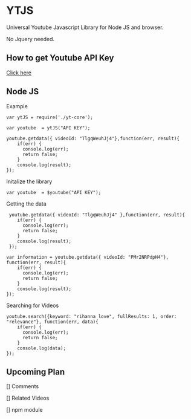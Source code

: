 YTJS
====

Universal Youtube Javascript Library for Node JS and browser.

No Jquery needed.


## How to get Youtube API Key

[Click here](http://help.dimsemenov.com/kb/wordpress-royalslider-tutorials/wp-how-to-get-youtube-api-key)


## Node JS 

Example
    
    var ytJS = require('./yt-core');

    var youtube  = ytJS("API KEY");
    
    youtube.getdata({ videoId: "TlgqWeuhJj4"},function(err, result){
        if(err) {
          console.log(err);
          return false;
        }
        console.log(result);
    });


Initalize the library

    var youtube  = $youtube("API KEY");

Getting the data

     youtube.getdata({ videoId: "TlgqWeuhJj4" },function(err, result){
        if(err) {
          console.log(err);
          return false;
        }
        console.log(result);
     });
            
    var information = youtube.getdata({ videoId: "PMr2NRPdpH4"}, function(err, result){
        if(err) {
          console.log(err);
          return false;
        }
        console.log(result);
    });
    

Searching for Videos
    
    youtube.search({keyword: "rihanna love", fullResults: 1, order: "relevance"}, function(err, data){
        if(err) {
          console.log(err);
          return false;
        }
        console.log(data);
    });


## Upcoming Plan

[] Comments

[] Related Videos

[] npm module




